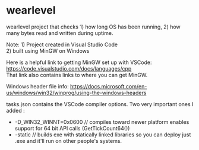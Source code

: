 # wearlevel
wearlevel project that checks 1) how long OS has been running, 2) how many bytes read and written during uptime.

Note: 1) Project created in Visual Studio Code <br/>
2) built using MinGW on Windows <br/>
<p>
Here is a helpful link to getting MinGW set up with VSCode: <a href="https://code.visualstudio.com/docs/languages/cpp">https://code.visualstudio.com/docs/languages/cpp</a><br/>
That link also contains links to where you can get MinGW.
</p>

<p>
Windows header file info: <a href="https://docs.microsoft.com/en-us/windows/win32/winprog/using-the-windows-headers">https://docs.microsoft.com/en-us/windows/win32/winprog/using-the-windows-headers</a>
</p>
<p>
tasks.json contains the VSCode compiler options. Two very important ones I added :
<ul>
<li>-D_WIN32_WINNT=0x0600  // compiles toward newer platform enables support for 64 bit API calls (GetTickCount64())</li>
<li>-static // builds exe with statically linked libraries so you can deploy just .exe and it'll run on other people's systems.</li>
</ul>
</p>
